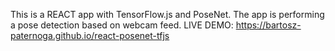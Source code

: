 This is a REACT app with TensorFlow.js and PoseNet. The app is performing a pose detection based on webcam feed.
LIVE DEMO: https://bartosz-paternoga.github.io/react-posenet-tfjs
